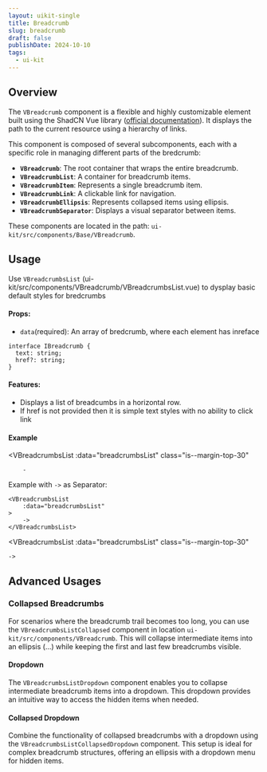 ```yaml
---
layout: uikit-single
title: Breadcrumb
slug: breadcrumb
draft: false
publishDate: 2024-10-10
tags:
  - ui-kit
---
```

## Overview
The `VBreadcrumb` component is a flexible and highly customizable element built using the ShadCN Vue library ([official documentation](https://www.shadcn-vue.com/docs/components/breadcrumb.html)). It displays the path to the current resource using a hierarchy of links.


This component is composed of several subcomponents, each with a specific role in managing different parts of the bredcrumb:

- **`VBreadcrumb`**: The root container that wraps the entire breadcrumb.
- **`VBreadcrumbList`**: A container for breadcrumb items.
- **`VBreadcrumbItem`**: Represents a single breadcrumb item.
- **`VBreadcrumbLink`**: A clickable link for navigation.
- **`VBreadcrumbEllipsis`**: Represents collapsed items using ellipsis.
- **`VBreadcrumbSeparator`**: Displays a visual separator between items.

These components are located in the path: `ui-kit/src/components/Base/VBreadcrumb`.

## Usage
Use `VBreadcrumbsList` (ui-kit/src/components/VBreadcrumb/VBreadcrumbsList.vue)
to dysplay basic default styles for bredcrumbs

#### Props:
- `data`(required): An array of bredcrumb, where each element has inreface
```
interface IBreadcrumb {
  text: string;
  href?: string;
}
```

#### Features:
- Displays a list of breadcumbs in a horizontal row.
- If href is not provided then it is simple text styles with no ability to click link

#### Example
<script setup lang="ts">
import VBreadcrumbsList from 'UiKit/components/VBreadcrumb/VBreadcrumbsList.vue';
import VBreadcrumbsListCollapsed from 'UiKit/components/VBreadcrumb/VBreadcrumbsListCollapsed.vue';
import VBreadcrumbsListDropdown from 'UiKit/components/VBreadcrumb/VBreadcrumbsListDropdown.vue';
import VBreadcrumbsListCollapsedDropdown from 'UiKit/components/VBreadcrumb/VBreadcrumbsListCollapsedDropdown.vue';
const breadcrumbsList = [
    {
        href: '/',
        text: 'Home',
    },
    {
        href: '/ui-kit',
        text: 'UiKit',
    },
    {
        text: 'Breadcrumb',
    },
];
const breadcrumbsList2 = [
  { href: '/', text: 'Home' },
  { href: '/ui-kit', text: 'UiKit' },
  { href: '/ui-kit', text: 'UiKit2' },
  { href: '/ui-kit', text: 'UiKit3' },
  { text: 'Breadcrumb' }
];

</script>
<VBreadcrumbsList
    :data="breadcrumbsList"
    class="is--margin-top-30"
>
        -
</VBreadcrumbsList>


Example with `->` as Separator:

```vue
<VBreadcrumbsList
    :data="breadcrumbsList"
>
    ->
</VBreadcrumbsList>
```

<VBreadcrumbsList
    :data="breadcrumbsList"
    class="is--margin-top-30"
>
    ->
</VBreadcrumbsList>

## Advanced Usages
### Collapsed Breadcrumbs
For scenarios where the breadcrumb trail becomes too long, you can use the `VBreadcrumbsListCollapsed` component in location `ui-kit/src/components/VBreadcrumb`. This will collapse intermediate items into an ellipsis (...) while keeping the first and last few breadcrumbs visible.

<VBreadcrumbsListCollapsed
    :data="breadcrumbsList2"
    class="is--margin-top-30"
/>

#### Dropdown
The `VBreadcrumbsListDropdown` component enables you to collapse intermediate breadcrumb items into a dropdown. This dropdown provides an intuitive way to access the hidden items when needed.
<VBreadcrumbsListDropdown
    :data="breadcrumbsList2"
    class="is--margin-top-30"
/>

#### Collapsed Dropdown
Combine the functionality of collapsed breadcrumbs with a dropdown using the `VBreadcrumbsListCollapsedDropdown` component. This setup is ideal for complex breadcrumb structures, offering an ellipsis with a dropdown menu for hidden items.
<VBreadcrumbsListCollapsedDropdown
    :data="breadcrumbsList2"
    class="is--margin-top-30"
/>